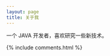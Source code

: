 ```yaml
---
layout: page
title: 关于我 
---
```

<p>

一个 JAVA 开发者，喜欢研究一些新技术。

<p>

<p> 


{% include comments.html %}

